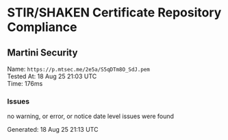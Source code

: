 # STIR/SHAKEN Certificate Repository Compliance

## Martini Security

Name: `https://p.mtsec.me/2e5a/S5qDTm8O_SdJ.pem`\
Tested At: 18 Aug 25 21:03 UTC\
Time: 176ms

### Issues

no warning, or error, or notice date level issues were found

Generated: 18 Aug 25 21:13 UTC